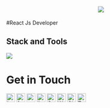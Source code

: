 
<h1 align="center">
  <a href="https://git.io/typing-svg">
    <img src="https://readme-typing-svg.herokuapp.com?font=Fira+Code&pause=500&color=178D9F&width=435&lines=This+is+Anwar+junaid+Km;Thank+you+for+stopping+by+%F0%9F%91%8B">
  </a>
</h1>


#React Js Developer

## Stack and Tools

<!-- <img alt="React" src="https://img.shields.io/badge/react-%2320232a.svg?&style=for-the-badge&logo=react&logoColor=%2361DAFB"/> <img alt="NodeJS" src="https://img.shields.io/badge/node.js-%2343853D.svg?&style=for-the-badge&logo=node.js&logoColor=white"/> <img alt="JavaScript" src="https://img.shields.io/badge/javascript-%23323330.svg?&style=for-the-badge&logo=javascript&logoColor=%23F7DF1E"/>   <img alt="HTML5" src="https://img.shields.io/badge/html5-%23E34F26.svg?&style=for-the-badge&logo=html5&logoColor=white"/> <img alt="CSS3" src="https://img.shields.io/badge/css3-%231572B6.svg?&style=for-the-badge&logo=css3&logoColor=white"/> <img alt="Express.js" src="https://img.shields.io/badge/express.js-%23404d59.svg?&style=for-the-badge"/> <img alt="Bootstrap" src="https://img.shields.io/badge/bootstrap-%23563D7C.svg?&style=for-the-badge&logo=bootstrap&logoColor=white"/> <img alt="Material UI" src="https://img.shields.io/badge/materialui-%230081CB.svg?&style=for-the-badge&logo=material-ui&logoColor=white"/> <img alt="TailwindCSS" src="https://img.shields.io/badge/tailwindcss-%2338B2AC.svg?&style=for-the-badge&logo=tailwind-css&logoColor=white"/> <img alt="SASS" src="https://img.shields.io/badge/SASS-hotpink.svg?&style=for-the-badge&logo=SASS&logoColor=white"/> <img alt="Figma" src="https://img.shields.io/badge/figma-%23F24E1E.svg?&style=for-the-badge&logo=figma&logoColor=white"/> <img alt="Visual Studio Code" src="https://img.shields.io/badge/VisualStudioCode-0078d7.svg?&style=for-the-badge&logo=visual-studio-code&logoColor=white"/><img alt="Git" src="https://img.shields.io/badge/git-%23F05033.svg?&style=for-the-badge&logo=git&logoColor=white"/> <img alt="GitHub" src="https://img.shields.io/badge/github-%23121011.svg?&style=for-the-badge&logo=github&logoColor=white"/> <img alt="GitLab" src="https://img.shields.io/badge/gitlab-%23181717.svg?&style=for-the-badge&logo=gitlab&logoColor=white"/> <img alt="Google Cloud" src="https://img.shields.io/badge/GoogleCloud-%234285F4.svg?&style=for-the-badge&logo=google-cloud&logoColor=white"/>  <img alt="Firebase" src="https://img.shields.io/badge/firebase-%23039BE5.svg?&style=for-the-badge&logo=firebase"/>  <img alt="MongoDB" src ="https://img.shields.io/badge/MongoDB-%234ea94b.svg?&style=for-the-badge&logo=mongodb&logoColor=white"/> <img alt="GitHub Actions" src="https://img.shields.io/badge/githubactions-%232671E5.svg?&style=for-the-badge&logo=githubactions&logoColor=white"/> <img alt="Ubuntu" src="https://img.shields.io/badge/Ubuntu-E95420?style=for-the-badge&logo=ubuntu&logoColor=white" />  <img alt="Postman" src="https://img.shields.io/badge/Postman-FF6C37?style=for-the-badge&logo=postman&logoColor=red" />  <br> -->

<p align="start">
  <a href="#!">
    <img src="https://skillicons.dev/icons?i=react,nodejs,js,ts,nextjs,graphql,html,css,bootstrap,figma,git,github,materialui,netlify,mongodb,tailwind,styledcomponents,sass,visualstudio,redux,jquery,firebase,electron" />
  </a>
</p>

# Get in Touch


[<img alt="Instagram" src="https://img.shields.io/badge/Instagram-%23FF0000.svg?style=for-the-badge&logo=linkedin&logoColor=white" height=23/>](https://www.instagram.com/anwarjunaidkm/)
[<img alt="facebook" src="https://img.shields.io/badge/facebook-%234267B2.svg?style=for-the-badge&logo=linkedin&logoColor=white" height=23/>](https://www.facebook.com/anwarjunaidkm/)
[<img alt="twitter" src="https://img.shields.io/badge/twitter-%231DA1F2.svg?style=for-the-badge&logo=linkedin&logoColor=white" height=23/>](https://twitter.com/anwarjunaidkm)
[<img alt="linkedin" src="https://img.shields.io/badge/LinkedIn-0e76a8?style=for-the-badge&logo=linkedin&logoColor=white" height=23/>](https://www.linkedin.com/in/anwarjunaidkm/)
[<img alt="Gmail" src="https://img.shields.io/badge/Gmail-D14836?style=for-the-badge&logo=gmail&logoColor=white" height=23/>](mailto:ajvly22@gmail.com)
[<img alt="WhatsApp" src="https://img.shields.io/badge/WhatsApp-25D366?style=for-the-badge&logo=whatsapp&logoColor=white" height=23/>](http://wa.me//919746639178)
[<img alt="GitHub" src="https://img.shields.io/badge/GitHub-100000?style=for-the-badge&logo=github&logoColor=white" height=23/>](https://github.com/anwarjunaidkm/)
[<img alt="Telegram" src="https://img.shields.io/badge/Telegram-2CA5E0?style=for-the-badge&logo=telegram&logoColor=white" height=23/>](https://t.me/offlyf)


